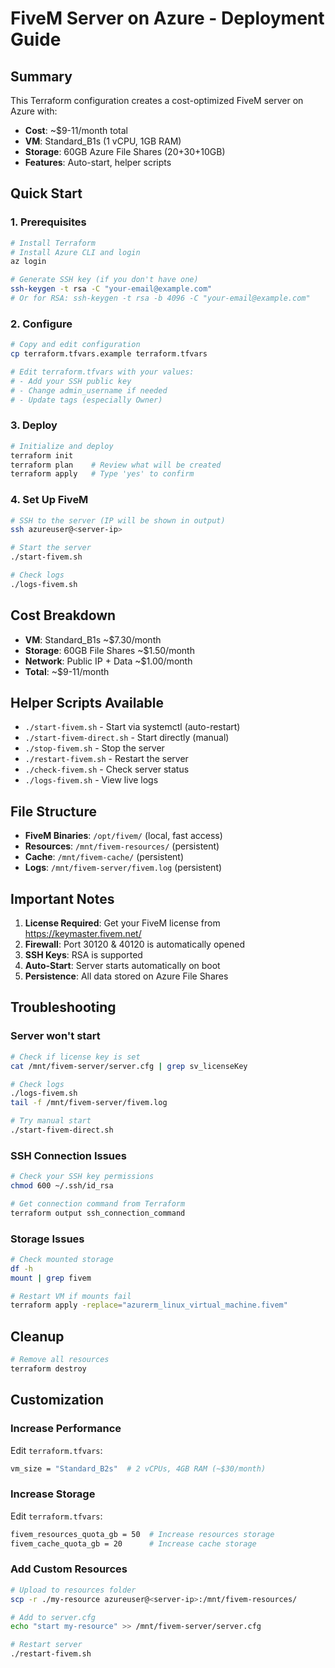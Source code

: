 # FiveM Server on Azure - Deployment Guide

## Summary
This Terraform configuration creates a cost-optimized FiveM server on Azure with:
- **Cost**: ~$9-11/month total
- **VM**: Standard_B1s (1 vCPU, 1GB RAM)
- **Storage**: 60GB Azure File Shares (20+30+10GB)
- **Features**: Auto-start, helper scripts

## Quick Start

### 1. Prerequisites
```bash
# Install Terraform
# Install Azure CLI and login
az login

# Generate SSH key (if you don't have one)
ssh-keygen -t rsa -C "your-email@example.com"
# Or for RSA: ssh-keygen -t rsa -b 4096 -C "your-email@example.com"
```

### 2. Configure
```bash
# Copy and edit configuration
cp terraform.tfvars.example terraform.tfvars

# Edit terraform.tfvars with your values:
# - Add your SSH public key
# - Change admin_username if needed
# - Update tags (especially Owner)
```

### 3. Deploy
```bash
# Initialize and deploy
terraform init
terraform plan    # Review what will be created
terraform apply   # Type 'yes' to confirm
```

### 4. Set Up FiveM
```bash
# SSH to the server (IP will be shown in output)
ssh azureuser@<server-ip>

# Start the server
./start-fivem.sh

# Check logs
./logs-fivem.sh
```

## Cost Breakdown
- **VM**: Standard_B1s ~$7.30/month
- **Storage**: 60GB File Shares ~$1.50/month  
- **Network**: Public IP + Data ~$1.00/month
- **Total**: ~$9-11/month

## Helper Scripts Available
- `./start-fivem.sh` - Start via systemctl (auto-restart)
- `./start-fivem-direct.sh` - Start directly (manual)
- `./stop-fivem.sh` - Stop the server
- `./restart-fivem.sh` - Restart the server
- `./check-fivem.sh` - Check server status
- `./logs-fivem.sh` - View live logs

## File Structure
- **FiveM Binaries**: `/opt/fivem/` (local, fast access)
- **Resources**: `/mnt/fivem-resources/` (persistent)
- **Cache**: `/mnt/fivem-cache/` (persistent)
- **Logs**: `/mnt/fivem-server/fivem.log` (persistent)

## Important Notes
1. **License Required**: Get your FiveM license from https://keymaster.fivem.net/
2. **Firewall**: Port 30120 & 40120 is automatically opened
3. **SSH Keys**: RSA is supported
4. **Auto-Start**: Server starts automatically on boot
5. **Persistence**: All data stored on Azure File Shares

## Troubleshooting

### Server won't start
```bash
# Check if license key is set
cat /mnt/fivem-server/server.cfg | grep sv_licenseKey

# Check logs
./logs-fivem.sh
tail -f /mnt/fivem-server/fivem.log

# Try manual start
./start-fivem-direct.sh
```

### SSH Connection Issues
```bash
# Check your SSH key permissions
chmod 600 ~/.ssh/id_rsa

# Get connection command from Terraform
terraform output ssh_connection_command
```

### Storage Issues
```bash
# Check mounted storage
df -h
mount | grep fivem

# Restart VM if mounts fail
terraform apply -replace="azurerm_linux_virtual_machine.fivem"
```

## Cleanup
```bash
# Remove all resources
terraform destroy
```

## Customization

### Increase Performance
Edit `terraform.tfvars`:
```bash
vm_size = "Standard_B2s"  # 2 vCPUs, 4GB RAM (~$30/month)
```

### Increase Storage
Edit `terraform.tfvars`:
```bash
fivem_resources_quota_gb = 50  # Increase resources storage
fivem_cache_quota_gb = 20      # Increase cache storage
```

### Add Custom Resources
```bash
# Upload to resources folder
scp -r ./my-resource azureuser@<server-ip>:/mnt/fivem-resources/

# Add to server.cfg
echo "start my-resource" >> /mnt/fivem-server/server.cfg

# Restart server
./restart-fivem.sh
```

